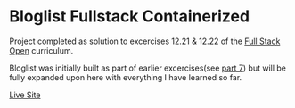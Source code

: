 # Bloglist Fullstack Containerized

Project completed as solution to excercises 12.21 & 12.22 of the [Full Stack Open](https://fullstackopen.com/en/part12) curriculum.

Bloglist was initially built as part of earlier excercises(see [part 7](https://github.com/Ornellasd/full_stack_open/tree/master/part7)) but will be fully expanded upon here with everything I have learned so far.

[Live Site](https://ornellasd.github.io/bloglist-fullstack-containerized/)
